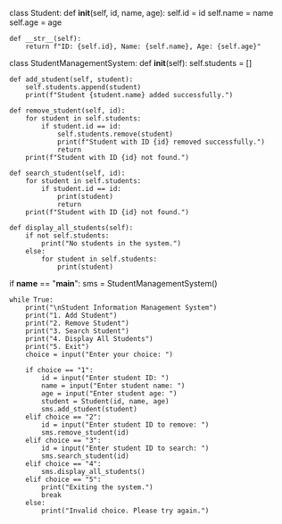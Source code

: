 class Student:
    def __init__(self, id, name, age):
        self.id = id
        self.name = name
        self.age = age

    def __str__(self):
        return f"ID: {self.id}, Name: {self.name}, Age: {self.age}"


class StudentManagementSystem:
    def __init__(self):
        self.students = []

    def add_student(self, student):
        self.students.append(student)
        print(f"Student {student.name} added successfully.")

    def remove_student(self, id):
        for student in self.students:
            if student.id == id:
                self.students.remove(student)
                print(f"Student with ID {id} removed successfully.")
                return
        print(f"Student with ID {id} not found.")

    def search_student(self, id):
        for student in self.students:
            if student.id == id:
                print(student)
                return
        print(f"Student with ID {id} not found.")

    def display_all_students(self):
        if not self.students:
            print("No students in the system.")
        else:
            for student in self.students:
                print(student)


if __name__ == "__main__":
    sms = StudentManagementSystem()

    while True:
        print("\nStudent Information Management System")
        print("1. Add Student")
        print("2. Remove Student")
        print("3. Search Student")
        print("4. Display All Students")
        print("5. Exit")
        choice = input("Enter your choice: ")

        if choice == "1":
            id = input("Enter student ID: ")
            name = input("Enter student name: ")
            age = input("Enter student age: ")
            student = Student(id, name, age)
            sms.add_student(student)
        elif choice == "2":
            id = input("Enter student ID to remove: ")
            sms.remove_student(id)
        elif choice == "3":
            id = input("Enter student ID to search: ")
            sms.search_student(id)
        elif choice == "4":
            sms.display_all_students()
        elif choice == "5":
            print("Exiting the system.")
            break
        else:
            print("Invalid choice. Please try again.")
    
